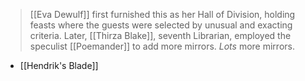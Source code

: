 > [[Eva Dewulf]] first furnished this as her Hall of Division, holding feasts where the guests were selected by unusual and exacting criteria. Later, [[Thirza Blake]], seventh Librarian, employed the speculist [[Poemander]] to add more mirrors. <i>Lots</i> more mirrors.

 - [[Hendrik's Blade]]